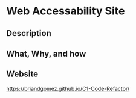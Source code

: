 # Web Accessability Site

## Description

## What, Why, and how

## Website
https://briandgomez.github.io/C1-Code-Refactor/

